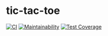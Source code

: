# tic-tac-toe

[![CI](https://github.com/denivladislav/tic-tac-toe/workflows/CI/badge.svg)](https://github.com/denivladislav/tic-tac-toe/actions/workflows/CI.yml)
[![Maintainability](https://api.codeclimate.com/v1/badges/f1a44e153090002109fc/maintainability)](https://codeclimate.com/github/denivladislav/tic-tac-toe/maintainability)
[![Test Coverage](https://api.codeclimate.com/v1/badges/f1a44e153090002109fc/test_coverage)](https://codeclimate.com/github/denivladislav/tic-tac-toe/test_coverage)